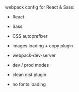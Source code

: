webpack config for React & Sass:

- React

- Sass

- CSS autoprefixer

- images loading + copy plugin

- webpack-dev-server

- dev / prod modes

- clean dist plugin

- no fonts loading

